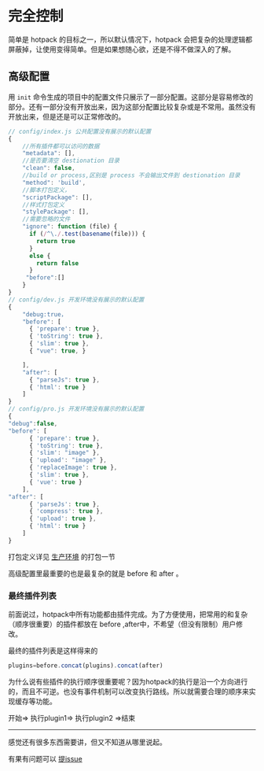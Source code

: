 # 完全控制
简单是 hotpack 的目标之一，所以默认情况下，hotpack 会把复杂的处理逻辑都屏蔽掉，让使用变得简单。但是如果想随心欲，还是不得不做深入的了解。

## 高级配置
用 `init` 命令生成的项目中的配置文件只展示了一部分配置。这部分是容易修改的部分。还有一部分没有开放出来，因为这部分配置比较复杂或是不常用。虽然没有开放出来，但是还是可以正常修改的。
``` js
// config/index.js 公共配置没有展示的默认配置 
{
    //所有插件都可以访问的数据
    "metadata": [],
    //是否要清空 destionation 目录
    "clean": false,
    //build or process,区别是 process 不会输出文件到 destionation 目录
    "method": 'build',
	//脚本打包定义，
    "scriptPackage": [],
	//样式打包定义
    "stylePackage": [],
    //需要忽略的文件
    "ignore": function (file) {
      if (/^\./.test(basename(file))) {
        return true
      }
      else {
        return false
      }
	 "before":[]   
    }
}
// config/dev.js 开发环境没有展示的默认配置
{
	"debug:true，
    "before": [
      { 'prepare': true },
      { 'toString': true },
      { 'slim': true },
      { "vue": true, }

    ],
    "after": [
      { "parseJs": true },
      { 'html': true }
    ]
}
// config/pro.js 开发环境没有展示的默认配置
{
"debug":false,
"before": [
      { 'prepare': true },
      { 'toString': true },
      { 'slim': "image" },
      { 'upload': "image" },
      { 'replaceImage': true },
      { 'slim': true },
      { 'vue': true }
    ],
"after": [
      { 'parseJs': true },
      { 'compress': true },
      { 'upload': true },
      { 'html': true }
    ]
}
```
打包定义详见 [生产环境](production.md) 的打包一节

高级配置里最重要的也是最复杂的就是 before 和 after 。

### 最终插件列表
前面说过，hotpack中所有功能都由插件完成。为了方便使用，把常用的和复杂（顺序很重要）的插件都放在 before ,after中，不希望（但没有限制）用户修改。

最终的插件列表是这样得来的
``` js
plugins=before.concat(plugins).concat(after)
```
为什么说有些插件的执行顺序很重要呢？因为hotpack的执行是沿一个方向进行的，而且不可逆。也没有事件机制可以改变执行路线。所以就需要合理的顺序来实现缓存等功能。

开始=> 执行plugin1=> 执行plugin2 =>结束

----------

感觉还有很多东西需要讲，但又不知道从哪里说起。

有果有问题可以 [提issue](https://github.com/duhongwei/hotpack/issues)